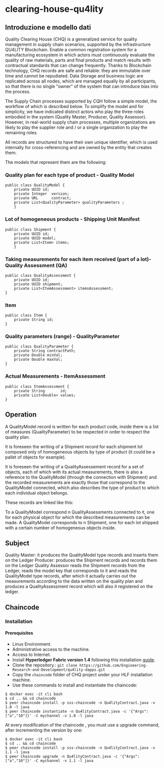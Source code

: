 ﻿# clearing-house-qu4lity

## Introduzione e modello dati

Quality Clearing House (CHQ)  is a generalized service for quality management in supply chain scenarios, supported by the infrastructure QU4LITY Blockchain.  Enable a common registration system for a manufacturing ecosystem in which actors must continuously evaluate the quality of raw materials, parts and final products and match results with contractual standards that can change frequently. 
Thanks to Blockchain technology, CHQ records are safe and reliable: they are immutable over time and cannot be repudiated. 
Data Storage and business logic are replicated across all nodes, which are managed equally by all participants, so that there is no single "owner" of the system that can introduce bias into the process.

The Supply Chain processes supported by CQH follow a simple model, the workflow of which is described below. To simplify the model and for simplicity, we have indicated distinct actors who play the three roles embodied in the system (Quality Master, Producer, Quality Assessor). However, in real-world supply chain processes, multiple organizations are likely to play the supplier role and / or a single organization to play the remaining roles.

All records are structured to have their own unique identifier, which is used internally for cross-referencing and are owned by the entity that creates them.

The models that represent them are the following:

### Quality plan for each type of product - Quality Model

```
public class QualityModel {
    private UUID id;
    private Integer  version;
    private URL      contract;
    private List<QualityParameter> qualityParameters ;
    }
```

### Lot of homogeneous products - Shipping Unit Manifest

```
public class Shipment {
    private UUID id;
    private UUID model;
    private List<Item> items;
    }
```

### Taking measurements for each item received (part of a lot)- Quality Assessment (QA)

```
public class QualityAssessment {
    private UUID id;
    private UUID shipment;
    private List<ItemAssessment> itemsAssessment;
}
```

### Item

```
public class Item {
    private String id;
}
```

### Quality parameters (range) - QualityParameter

```
public class QualityParameter {
    private String contractPath;
    private Double minVal;
    private Double maxVal;
}
```

### Actual Measurements - ItemAssessment

```
public class ItemAssessment {
    private String       id;
    private List<Double> values;
}
```

## Operation

A QualityModel record is written for each product code, inside there is a list of measures (QualityParameter) to be respected in order to respect the quality plan.

It is foreseen the writing of a Shipment record for each shipment lot composed only of homogeneous objects by type of product (it could be a pallet of objects for example).

It is foreseen the writing of a QualityAssessement record for a set of objects, each of which with its actual measurements, there is also a reference to the QualityModel (through the connection with Shipment) and the recorded measurements are exactly those that correspond to the QualityModel connected, which also describes the type of product to which each individual object belongs.

These records are linked like this:

To a QualityModel correspond n QualityAssessments connected to it, one for each physical object for which the described measurements can be made.
A QualityModel corresponds to n Shipment, one for each lot shipped with a certain number of homogeneous objects inside.

## Subject

Quality Master: it produces the QualityModel type records and inserts them on the Ledger
Producer: produces the Shipment records and records them on the Ledger
Quality Assessor reads the Shipment records from the Ledger, reads the model key that corresponds to it and reads the QualityModel type records, after which it actually carries out the measurements according to the data written on the quality plan and produces a QualityAssessment record which will also it registered on the ledger.

## Chaincode

### Installation

#### Prerequisites

* Linux Environment.
* Administrative access to the machine.
* Access to Internet.
* Install **Hyperledger Fabric version 1.4** following this installation [guide](https://hyperledger-fabric.readthedocs.io/en/latest/write_first_app.html#).
* Clone the repository.: `git clone https://github.com/Engineering-Research-and-Development/qu4lity-dapps.git`
* Copy the `chaincode` folder of CHQ project under your HLF installation machine.
* Use these commands to install and instantiate the chaincode:

```
$ docker exec -it cli bash
$ cd .. && cd chaincode
$ peer chaincode install -p sss-chaincode -n Qu4lityContract.java -v 1.0 -l java
$ peer chaincode instantiate -n Qu4lityContract.java -c '{"Args":["a","10"]}' -C mychannel -v 1.0 -l java
```

At every modification of the chaincode , you must use a upgrade command, after incrementing the version by one:
```
$ docker exec -it cli bash
$ cd .. && cd chaincode
$ peer chaincode install -p sss-chaincode -n Qu4lityContract.java -v 1.1 -l java
$ peer chaincode upgrade -n Qu4lityContract.java -c '{"Args":["a","10"]}' -C mychannel -v 1.1 -l java
```

